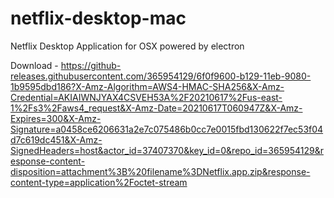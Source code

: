# netflix-desktop-mac
Netflix Desktop Application for OSX powered by electron

Download - https://github-releases.githubusercontent.com/365954129/6f0f9600-b129-11eb-9080-1b9595dbd186?X-Amz-Algorithm=AWS4-HMAC-SHA256&X-Amz-Credential=AKIAIWNJYAX4CSVEH53A%2F20210617%2Fus-east-1%2Fs3%2Faws4_request&X-Amz-Date=20210617T060947Z&X-Amz-Expires=300&X-Amz-Signature=a0458ce6206631a2e7c075486b0cc7e0015fbd130622f7ec53f04d7c619dc451&X-Amz-SignedHeaders=host&actor_id=37407370&key_id=0&repo_id=365954129&response-content-disposition=attachment%3B%20filename%3DNetflix.app.zip&response-content-type=application%2Foctet-stream

